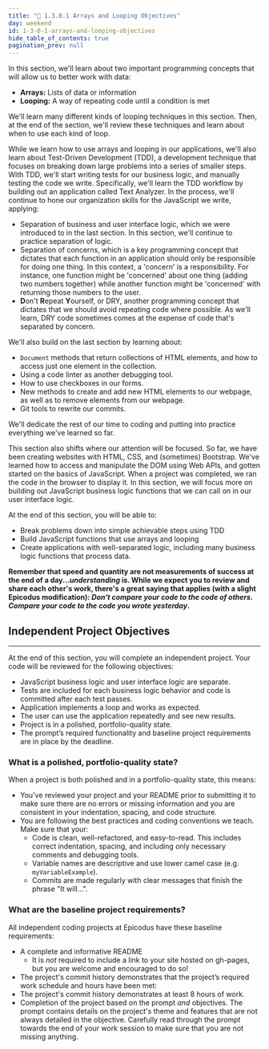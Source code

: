 ```yaml
---
title: "📓 1.3.0.1 Arrays and Looping Objectives"
day: weekend
id: 1-3-0-1-arrays-and-looping-objectives
hide_table_of_contents: true
pagination_prev: null
---
```


In this section, we'll learn about two important programming concepts that will allow us to better work with data:

* **Arrays:** Lists of data or information
* **Looping:** A way of repeating code until a condition is met

We'll learn many different kinds of looping techniques in this section. Then, at the end of the section, we'll review these techniques and learn about when to use each kind of loop.

While we learn how to use arrays and looping in our applications, we'll also learn about Test-Driven Development (TDD), a development technique that focuses on breaking down large problems into a series of smaller steps. With TDD, we'll start writing tests for our business logic, and manually testing the code we write. Specifically, we'll learn the TDD workflow by building out an application called Text Analyzer. In the process, we'll continue to hone our organization skills for the JavaScript we write, applying:

* Separation of business and user interface logic, which we were introduced to in the last section. In this section, we'll continue to practice separation of logic.
* Separation of concerns, which is a key programming concept that dictates that each function in an application should only be responsible for doing one thing. In this context, a 'concern' is a responsibility. For instance, one function might be 'concerned' about one thing (adding two numbers together) while another function might be 'concerned' with returning those numbers to the user.
* **D**on't **R**epeat **Y**ourself, or DRY, another programming concept that dictates that we should avoid repeating code where possible. As we'll learn, DRY code sometimes comes at the expense of code that's separated by concern.

We'll also build on the last section by learning about:

* `Document` methods that return collections of HTML elements, and how to access just one element in the collection.
* Using a code linter as another debugging tool. 
* How to use checkboxes in our forms. 
* New methods to create and add new HTML elements to our webpage, as well as to remove elements from our webpage.
* Git tools to rewrite our commits.

We'll dedicate the rest of our time to coding and putting into practice everything we've learned so far.

This section also shifts where our attention will be focused. So far, we have been creating websites with HTML, CSS, and (sometimes) Bootstrap. We've learned how to access and manipulate the DOM using Web APIs, and gotten started on the basics of JavaScript. When a project was completed, we ran the code in the browser to display it. In this section, we will focus more on building out JavaScript business logic functions that we can call on in our user interface logic. 

At the end of this section, you will be able to:

* Break problems down into simple achievable steps using TDD
* Build JavaScript functions that use arrays and looping
* Create applications with well-separated logic, including many business logic functions that process data.

**Remember that speed and quantity are not measurements of success at the end of a day..._understanding_ is.  While we expect you to review and share each other's work, there's a great saying that applies (with a slight Epicodus modification): _Don't compare your code to the code of others. Compare your code to the code you wrote yesterday_.**  

## Independent Project Objectives
---

At the end of this section, you will complete an independent project. Your code will be reviewed for the following objectives:

* JavaScript business logic and user interface logic are separate.
* Tests are included for each business logic behavior and code is committed after each test passes.
* Application implements a loop and works as expected.
* The user can use the application repeatedly and see new results. 
* Project is in a polished, portfolio-quality state.
* The prompt’s required functionality and baseline project requirements are in place by the deadline.

### What is a polished, portfolio-quality state?
When a project is both polished and in a portfolio-quality state, this means:

* You've reviewed your project and your README prior to submitting it to make sure there are no errors or missing information and you are consistent in your indentation, spacing, and code structure. 
* You are following the best practices and coding conventions we teach. Make sure that your:
  * Code is clean, well-refactored, and easy-to-read. This includes correct indentation, spacing, and including only necessary comments and debugging tools.
  * Variable names are descriptive and use lower camel case (e.g. `myVariableExample`).
  * Commits are made regularly with clear messages that finish the phrase "It will…".

### What are the baseline project requirements?
All independent coding projects at Epicodus have these baseline requirements:

* A complete and informative README
  * It is _not_ required to include a link to your site hosted on gh-pages, but you are welcome and encouraged to do so!
* The project's commit history demonstrates that the project’s required work schedule and hours have been met:
* The project's commit history demonstrates at least 8 hours of work.
* Completion of the project based on the prompt _and_ objectives. The prompt contains details on the project's theme and features that are not always detailed in the objective. Carefully read through the prompt towards the end of your work session to make sure that you are not missing anything.
